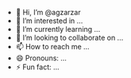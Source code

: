 - 👋 Hi, I’m @agzarzar
- 👀 I’m interested in ...
- 🌱 I’m currently learning ...
- 💞️ I’m looking to collaborate on ...
- 📫 How to reach me ...
- 😄 Pronouns: ...
- ⚡ Fun fact: ...

<!---
agzarzar/agzarzar is a ✨ special ✨ repository because its `README.md` (this file) appears on your GitHub profile.
You can click the Preview link to take a look at your changes.
--->
